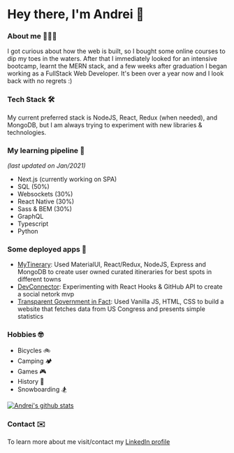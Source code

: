 # Hey there, I'm Andrei 👋 

### About me 👨🏻‍💻

I got curious about how the web is built, so I bought some online courses to dip my toes in the waters. After that I immediately looked for an intensive bootcamp, learnt the MERN stack, and a few weeks after graduation I began working as a FullStack Web Developer. It's been over a year now and I look back with no regrets :)

### Tech Stack 🛠
My current preferred stack is NodeJS, React, Redux (when needed), and MongoDB, but I am always trying to experiment with new libraries & technologies.

### My learning pipeline 🌱
*(last updated on Jan/2021)*
- Next.js (currently working on SPA)
- SQL (50%)
- Websockets (30%)
- React Native (30%)
- Sass & BEM (30%)
- GraphQL
- Typescript
- Python

### Some deployed apps 🚀
- [MyTinerary](https://mytinerary-ac.herokuapp.com/): Used MaterialUI, React/Redux, NodeJS, Express and MongoDB to create user owned curated itineraries for best spots in different towns
- [DevConnector](https://devconnector-ac.herokuapp.com/profile/5e74b94cdb8e42859be4567a): Experimenting with React Hooks & GitHub API to create a social netork mvp
- [Transparent Government in Fact](https://andrei-ce.github.io/TGiF/): Used Vanilla JS, HTML, CSS to build a website that fetches data from US Congress and presents simple statistics

### Hobbies 🤓
- Bicycles 🚲 
- Camping 🏕
- Games 🎮
- History 📖
- Snowboarding 🏂

[![Andrei's github stats](https://github-readme-stats.vercel.app/api?username=andrei-ce)](https://github.com/andrei-ce/github-readme-stats)

### Contact ✉️
To learn more about me visit/contact my [LinkedIn profile](https://www.linkedin.com/in/andreice/)
